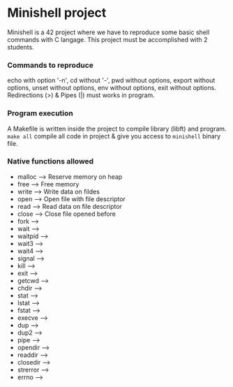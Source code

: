 # Minishell project

Minishell is a 42 project where we have to reproduce some basic shell commands with C langage. 
This project must be accomplished with 2 students.

### Commands to reproduce 

echo with option '-n', cd without '-', pwd without options, export without options, unset without options, env without options, exit without options. Redirections (>) & Pipes (|) must works in program.

### Program execution

A Makefile is written inside the project to compile library (libft) and program. `make all` compile all code in project & give you access to `minishell` binary file.

### Native functions allowed

- malloc --> Reserve memory on heap
- free --> Free memory 
- write --> Write data on fildes
- open --> Open file with file descriptor
- read --> Read data on file descriptor 
- close --> Close file opened before 
- fork --> 
- wait --> 
- waitpid -->
- wait3 --> 
- wait4 --> 
- signal --> 
- kill --> 
- exit --> 
- getcwd --> 
- chdir --> 
- stat --> 
- lstat --> 
- fstat --> 
- execve --> 
- dup --> 
- dup2 --> 
- pipe --> 
- opendir -->
- readdir -->
- closedir --> 
- strerror -->
- errno -->